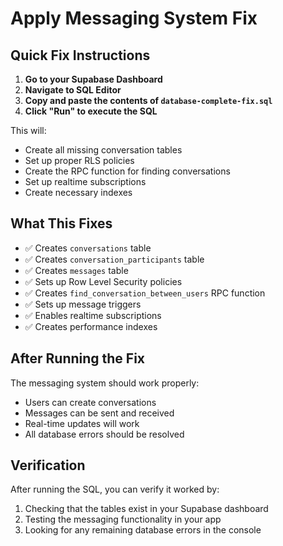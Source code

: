# Apply Messaging System Fix

## Quick Fix Instructions

1. **Go to your Supabase Dashboard**
2. **Navigate to SQL Editor**
3. **Copy and paste the contents of `database-complete-fix.sql`**
4. **Click "Run" to execute the SQL**

This will:
- Create all missing conversation tables
- Set up proper RLS policies
- Create the RPC function for finding conversations
- Set up realtime subscriptions
- Create necessary indexes

## What This Fixes

- ✅ Creates `conversations` table
- ✅ Creates `conversation_participants` table  
- ✅ Creates `messages` table
- ✅ Sets up Row Level Security policies
- ✅ Creates `find_conversation_between_users` RPC function
- ✅ Sets up message triggers
- ✅ Enables realtime subscriptions
- ✅ Creates performance indexes

## After Running the Fix

The messaging system should work properly:
- Users can create conversations
- Messages can be sent and received
- Real-time updates will work
- All database errors should be resolved

## Verification

After running the SQL, you can verify it worked by:
1. Checking that the tables exist in your Supabase dashboard
2. Testing the messaging functionality in your app
3. Looking for any remaining database errors in the console